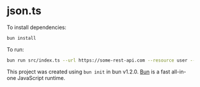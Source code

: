 # json.ts

To install dependencies:

```bash
bun install
```

To run:

```bash
bun run src/index.ts --url https://some-rest-api.com --resource user --outDir $(pwd)
```

This project was created using `bun init` in bun v1.2.0. [Bun](https://bun.sh) is a fast all-in-one JavaScript runtime.
